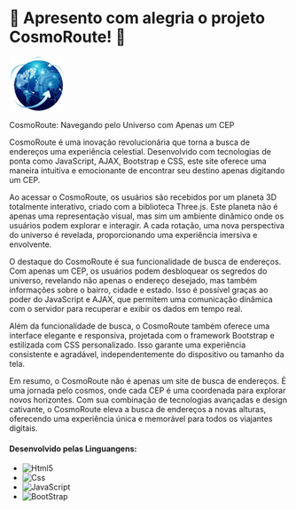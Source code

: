 <H1>🌟 Apresento com alegria o projeto CosmoRoute! 🚀 </H1>
<img src="img/Logo.png" alt="Logo do Projeto" width="100" height="100" align="center">
<P>
CosmoRoute: Navegando pelo Universo com Apenas um CEP

CosmoRoute é uma inovação revolucionária que torna a busca de endereços uma experiência celestial. Desenvolvido com tecnologias de ponta como JavaScript, AJAX, Bootstrap e CSS, este site oferece uma maneira intuitiva e emocionante de encontrar seu destino apenas digitando um CEP.

Ao acessar o CosmoRoute, os usuários são recebidos por um planeta 3D totalmente interativo, criado com a biblioteca Three.js. Este planeta não é apenas uma representação visual, mas sim um ambiente dinâmico onde os usuários podem explorar e interagir. A cada rotação, uma nova perspectiva do universo é revelada, proporcionando uma experiência imersiva e envolvente.

O destaque do CosmoRoute é sua funcionalidade de busca de endereços. Com apenas um CEP, os usuários podem desbloquear os segredos do universo, revelando não apenas o endereço desejado, mas também informações sobre o bairro, cidade e estado. Isso é possível graças ao poder do JavaScript e AJAX, que permitem uma comunicação dinâmica com o servidor para recuperar e exibir os dados em tempo real.

Além da funcionalidade de busca, o CosmoRoute também oferece uma interface elegante e responsiva, projetada com o framework Bootstrap e estilizada com CSS personalizado. Isso garante uma experiência consistente e agradável, independentemente do dispositivo ou tamanho da tela.

Em resumo, o CosmoRoute não é apenas um site de busca de endereços. É uma jornada pelo cosmos, onde cada CEP é uma coordenada para explorar novos horizontes. Com sua combinação de tecnologias avançadas e design cativante, o CosmoRoute eleva a busca de endereços a novas alturas, oferecendo uma experiência única e memorável para todos os viajantes digitais.
</P>
<blockquote cite="">

</blockquote>

<h4>Desenvolvido pelas Linguangens:</h4>
<ul>
	<li><img aling="center" alt="Html5" src="https://img.shields.io/badge/HTML5-E34F26?style=for-the-badge&logo=html5&logoColor=white"></li>
	<li><img aling="center" alt="Css" src="https://img.shields.io/badge/CSS3-1572B6?style=for-the-badge&logo=css3&logoColor=white"> </li>
	<li><img aling="center" alt="JavaScript" src="https://img.shields.io/badge/JavaScript-F7DF1E?style=for-the-badge&logo=javascript&logoColor=black"> </li>
	<li> <img aling="center" alt="BootStrap" src="https://img.shields.io/badge/Bootstrap-563D7C?style=for-the-badge&logo=bootstrap&logoColor=white"></li>
</ul>
